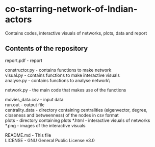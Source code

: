 # co-starring-network-of-Indian-actors
Contains codes, interactive visuals of networks, plots, data and report

## Contents of the repository

report.pdf - report

constructor.py - contains functions to make network\
visual.py - contains functions to make interactive visuals\
analyse.py - contains functions to analyse network\

network.py - the main code that makes use of the functions

movies_data.csv - input data\
run.out - output file\
centrality_data - directory containing centralities (eigenvector, degree, closeness and betweenness) of the nodes in csv format\
plots - directory containing plots
*.html - interactive visuals of networks\
*.png - images of the interactive visuals

README.md - This file\
LICENSE - GNU General Public License v3.0
